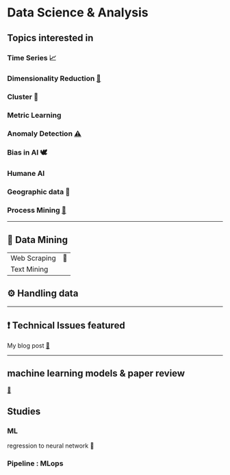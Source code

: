 # Data Science & Analysis


## Topics interested in

### Time Series 📈

### Dimensionality Reduction [🌠](https://github.com/m0oon0/Data-Science/blob/main/Dimensionality-Reduction/readme.md)

### Cluster 💫

### Metric Learning 

### Anomaly Detection [⚠](https://github.com/m0oon0/Anomaly-Detection)

### Bias in AI 🕊

### Humane AI

### Geographic data 🚓

### Process Mining [📇](https://github.com/m0oon0/Process-Mining)

---

## 🔦 Data Mining

|||
|---|---|
|Web Scraping|📁|
|Text Mining||

## ⚙ Handling data

---
## ❗ Technical Issues featured

My blog post [🔗]()

---

## machine learning models & paper review

[📰](https://github.com/m0oon0/Data-Science/blob/main/models.md)

## Studies

### ML

regression to neural network 📑  

### Pipeline : MLops


